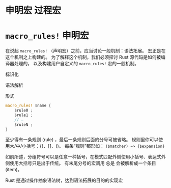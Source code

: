 # 申明宏 过程宏

# `macro_rules!` 申明宏

在说起 `macro_rules!` （声明宏）之前，应当讨论一般机制：语法拓展。
宏正是在这个机制之上构建的。
为了解释这个机制，我们必须探讨 Rust 源代码是如何被编译器处理的，
以及构建用户自定义的 `macro_rules!` 宏的一般机制。

标识化

语法解析

形式

```rust
macro_rules! $name {
    $rule0 ;
    $rule1 ;
    // …
    $ruleN ;
}
```

至少得有一条规则 (rule) ，最后一条规则后面的分号可被省略。
规则里你可以使用大/中/小括号：{}、[]、()。 每条“规则”都形如：
`($matcher) => {$expansion}`

如前所述，分组符号可以是任意一种括号，在模式匹配外侧使用小括号、表达式外侧使用大括号只是出于传统。
有末尾分号的宏调用 总是 会被解析成一个条目 (item)。

Rust 是通过操作抽象语法树，达到语法拓展的目的的实现宏
